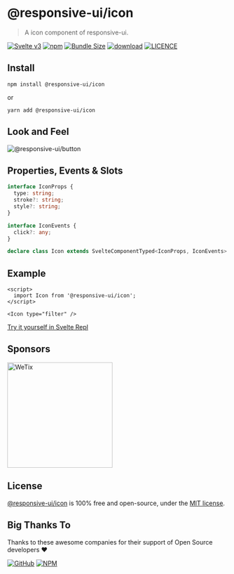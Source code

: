 # @responsive-ui/icon

> A icon component of responsive-ui.

<p>

[![Svelte v3](https://img.shields.io/badge/svelte-v3-orange.svg)](https://svelte.dev)
[![npm](https://img.shields.io/npm/v/@responsive-ui/icon.svg)](https://www.npmjs.com/package/@responsive-ui/icon)
[![Bundle Size](https://badgen.net/bundlephobia/minzip/%40responsive-ui%2Ficon)](https://bundlephobia.com/result?p=@responsive-ui/icon)
[![download](https://img.shields.io/npm/dw/@responsive-ui/icon.svg)](https://www.npmjs.com/package/@responsive-ui/icon)
[![LICENCE](https://img.shields.io/github/license/wetix/responsive-ui)](https://github.com/wetix/responsive-ui/blob/master/LICENSE)

</p>

## Install

```console
npm install @responsive-ui/icon
```

or

```console
yarn add @responsive-ui/icon
```

## Look and Feel

<img src="https://user-images.githubusercontent.com/28108597/104583469-20cb1880-569c-11eb-9dc6-956efc1ea542.png"
alt="@responsive-ui/button" />

## Properties, Events & Slots

```ts
interface IconProps {
  type: string;
  stroke?: string;
  style?: string;
}

interface IconEvents {
  click?: any;
}

declare class Icon extends SvelteComponentTyped<IconProps, IconEvents> {}
```

## Example

```svelte
<script>
  import Icon from '@responsive-ui/icon';
</script>

<Icon type="filter" />
```

[Try it yourself in Svelte Repl](https://svelte.dev/repl/4c61a7751527430181dbfd478a54a263?version=latest)

## Sponsors

<img src="https://asset.wetix.my/images/logo/wetix.png" alt="WeTix" width="240px">

## License

[@responsive-ui/icon](https://github.com/wetix/responsive-ui/tree/master/components/icon) is 100% free and open-source, under the [MIT license](https://github.com/wetix/responsive-ui/blob/master/LICENSE).

## Big Thanks To

Thanks to these awesome companies for their support of Open Source developers ❤

[![GitHub](https://jstools.dev/img/badges/github.svg)](https://github.com/open-source)
[![NPM](https://jstools.dev/img/badges/npm.svg)](https://www.npmjs.com/)

